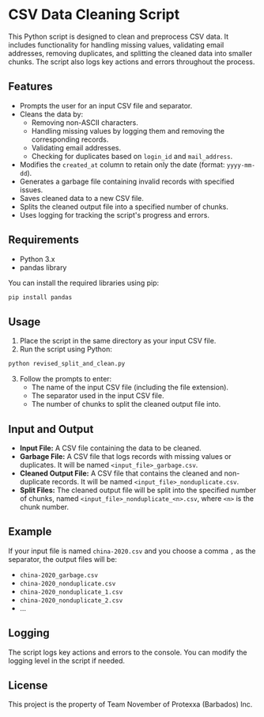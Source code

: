 # CSV Data Cleaning Script

This Python script is designed to clean and preprocess CSV data. It includes functionality for handling missing values, validating email addresses, removing duplicates, and splitting the cleaned data into smaller chunks. The script also logs key actions and errors throughout the process.

## Features

- Prompts the user for an input CSV file and separator.
- Cleans the data by:
  - Removing non-ASCII characters.
  - Handling missing values by logging them and removing the corresponding records.
  - Validating email addresses.
  - Checking for duplicates based on `login_id` and `mail_address`.
- Modifies the `created_at` column to retain only the date (format: `yyyy-mm-dd`).
- Generates a garbage file containing invalid records with specified issues.
- Saves cleaned data to a new CSV file.
- Splits the cleaned output file into a specified number of chunks.
- Uses logging for tracking the script's progress and errors.

## Requirements

- Python 3.x
- pandas library

You can install the required libraries using pip:

```bash
pip install pandas
```

## Usage

1. Place the script in the same directory as your input CSV file.
2. Run the script using Python:

```bash
python revised_split_and_clean.py
```

3. Follow the prompts to enter:
   - The name of the input CSV file (including the file extension).
   - The separator used in the input CSV file.
   - The number of chunks to split the cleaned output file into.

## Input and Output

- **Input File:** A CSV file containing the data to be cleaned.
- **Garbage File:** A CSV file that logs records with missing values or duplicates. It will be named `<input_file>_garbage.csv`.
- **Cleaned Output File:** A CSV file that contains the cleaned and non-duplicate records. It will be named `<input_file>_nonduplicate.csv`.
- **Split Files:** The cleaned output file will be split into the specified number of chunks, named `<input_file>_nonduplicate_<n>.csv`, where `<n>` is the chunk number.

## Example

If your input file is named `china-2020.csv` and you choose a comma `,` as the separator, the output files will be:
- `china-2020_garbage.csv`
- `china-2020_nonduplicate.csv`
- `china-2020_nonduplicate_1.csv`
- `china-2020_nonduplicate_2.csv`
- ...

## Logging

The script logs key actions and errors to the console. You can modify the logging level in the script if needed.

## License

This project is the property of Team November of Protexxa (Barbados) Inc.
